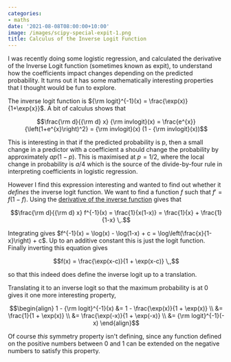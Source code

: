 ```yaml
---
categories:
- maths
date: '2021-08-08T08:00:00+10:00'
image: /images/scipy-special-expit-1.png
title: Calculus of the Inverse Logit Function
---
```


I was recently doing some logistic regression, and calculated the derivative of the Inverse Logit function (sometimes known as expit), to understand how the coefficients impact changes depending on the predicted probability.
It turns out it has some mathematically interesting properties that I thought would be fun to explore.

The inverse logit function is ${\rm logit}^{-1}(x) = \frac{\exp(x)}{1+\exp{x}}$.
A bit of calculus shows that

$$\frac{\rm d}{{\rm d} x} {\rm invlogit}(x) = \frac{e^{x}}{\left(1+e^{x}\right)^2} = {\rm invlogit}(x) (1 - {\rm invlogit}(x))$$

This is interesting in that if the predicted probability is p, then a small change in a predictor with a coefficient a should change the probability by approximately $a p (1-p)$.
This is maximised at $p=1/2$, where the local change in probability is $a/4$ which is the source of the divide-by-four rule in interpreting coefficients in logistic regression.

However I find this expression interesting and wanted to find out whether it *defines* the inverse logit function.
We want to find a function $f$ such that $f' = f(1-f)$.
Using the [derivative of the inverse function](https://en.wikipedia.org/wiki/Inverse_functions_and_differentiation) gives that 

$$\frac{\rm d}{{\rm d} x} f^{-1}(x) = \frac{1}{x(1-x)} = \frac{1}{x} + \frac{1}{1-x} \,.$$

Integrating gives $f^{-1}(x) = \log(x) - \log(1-x) + c = \log\left(\frac{x}{1-x}\right) + c$.
Up to an additive constant this is just the logit function.
Finally inverting this equation gives

$$f(x) = \frac{\exp(x-c)}{1 + \exp(x-c)} \,,$$

so that this indeed does define the inverse logit up to a translation.

Translating it to an inverse logit so that the maximum probability is at 0 gives it one more interesting property,

$$\begin{align} 1 - {\rm logit}^{-1}(x) &= 1 - \frac{\exp(x)}{1 + \exp(x)} \\ &= \frac{1}{1 + \exp(x)} \\ &= \frac{\exp(-x)}{1 + \exp(-x)} \\ &= {\rm logit}^{-1}(-x) \end{align}$$

Of course *this* symmetry property isn't defining, since any function defined on the positive numbers between 0 and 1 can be extended on the negative numbers to satisfy this property.